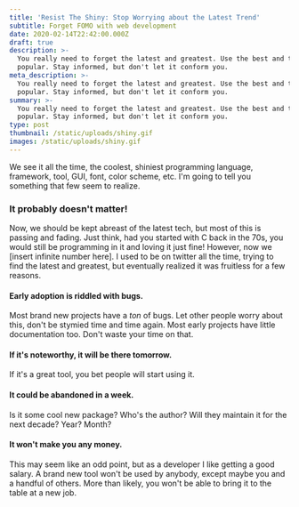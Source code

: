 ```yaml
---
title: 'Resist The Shiny: Stop Worrying about the Latest Trend'
subtitle: Forget FOMO with web development
date: 2020-02-14T22:42:00.000Z
draft: true
description: >-
  You really need to forget the latest and greatest. Use the best and the
  popular. Stay informed, but don't let it conform you.
meta_description: >-
  You really need to forget the latest and greatest. Use the best and the
  popular. Stay informed, but don't let it conform you.
summary: >-
  You really need to forget the latest and greatest. Use the best and the
  popular. Stay informed, but don't let it conform you.
type: post
thumbnail: /static/uploads/shiny.gif
images: /static/uploads/shiny.gif
---
```

We see it all the time, the coolest, shiniest programming language, framework, tool, GUI, font, color scheme, etc. I'm going to tell you something that few seem to realize.

### It probably doesn't matter!

Now, we should be kept abreast of the latest tech, but most of this is passing and fading. Just think, had you started with C back in the 70s, you would still be programming in it and loving it just fine! However, now we \[insert infinite number here]. I used to be on twitter all the time, trying to find the latest and greatest, but eventually realized it was fruitless for a few reasons.

#### Early adoption is riddled with bugs.

Most brand new projects have a *ton* of bugs. Let other people worry about this, don't be stymied time and time again. Most early projects have little documentation too. Don't waste your time on that.

#### If it's noteworthy, it will be there tomorrow.

If it's a great tool, you bet people will start using it. 

#### It could be abandoned in a week.

Is it some cool new package? Who's the author? Will they maintain it for the next decade? Year? Month? 

#### It won't make you any money.

This may seem like an odd point, but as a developer I like getting a good salary. A brand new tool won't be used by anybody, except maybe you and a handful of others. More than likely, you won't be able to bring it to the table at a new job.
